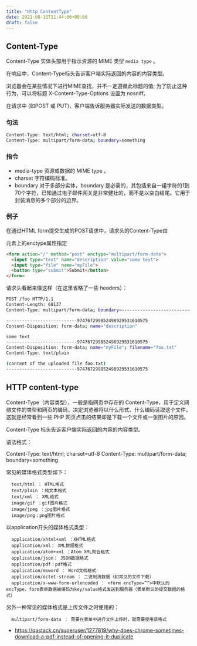 ```yaml
---
title: "Http ContentType"
date: 2021-08-31T11:44:00+08:00
draft: false
---
```


## Content-Type

Content-Type 实体头部用于指示资源的 MIME 类型  `media type` 。

在响应中，Content-Type标头告诉客户端实际返回的内容的内容类型。

浏览器会在某些情况下进行MIME查找，并不一定遵循此标题的值; 为了防止这种行为，可以将标题 X-Content-Type-Options 设置为 nosniff。

在请求中 (如POST 或 PUT)，客户端告诉服务器实际发送的数据类型。

### 句法

```bash
Content-Type: text/html; charset=utf-8
Content-Type: multipart/form-data; boundary=something
```

### 指令

- media-type 资源或数据的 MIME type 。
- charset 字符编码标准。
- boundary 对于多部分实体，boundary 是必需的，其包括来自一组字符的1到70个字符，已知通过电子邮件网关是非常健壮的，而不是以空白结尾。它用于封装消息的多个部分的边界。

### 例子

在通过HTML form提交生成的POST请求中，请求头的Content-Type由<form>元素上的enctype属性指定

```html
<form action="/" method="post" enctype="multipart/form-data">
  <input type="text" name="description" value="some text">
  <input type="file" name="myFile">
  <button type="submit">Submit</button>
</form>
```

请求头看起来像这样（在这里省略了一些 headers）：

```bash
POST /foo HTTP/1.1
Content-Length: 68137
Content-Type: multipart/form-data; boundary=---------------------------974767299852498929531610575

---------------------------974767299852498929531610575
Content-Disposition: form-data; name="description"

some text
---------------------------974767299852498929531610575
Content-Disposition: form-data; name="myFile"; filename="foo.txt"
Content-Type: text/plain

(content of the uploaded file foo.txt)
---------------------------974767299852498929531610575
```


## HTTP content-type

Content-Type（内容类型），一般是指网页中存在的 Content-Type，用于定义网络文件的类型和网页的编码，决定浏览器将以什么形式、什么编码读取这个文件，这就是经常看到一些 PHP 网页点击的结果却是下载一个文件或一张图片的原因。

Content-Type 标头告诉客户端实际返回的内容的内容类型。

语法格式：

Content-Type: text/html; charset=utf-8
Content-Type: multipart/form-data; boundary=something

常见的媒体格式类型如下：

```
  text/html ： HTML格式
  text/plain ：纯文本格式
  text/xml ： XML格式
  image/gif ：gif图片格式
  image/jpeg ：jpg图片格式
  image/png：png图片格式

```
以application开头的媒体格式类型：
```
  application/xhtml+xml ：XHTML格式
  application/xml： XML数据格式
  application/atom+xml ：Atom XML聚合格式
  application/json： JSON数据格式
  application/pdf：pdf格式
  application/msword ： Word文档格式
  application/octet-stream ： 二进制流数据（如常见的文件下载）
  application/x-www-form-urlencoded ： <form encType=””>中默认的encType，form表单数据被编码为key/value格式发送到服务器（表单默认的提交数据的格式）
```
另外一种常见的媒体格式是上传文件之时使用的：
```
  multipart/form-data ： 需要在表单中进行文件上传时，就需要使用该格式
``` 


- https://qastack.cn/superuser/1277819/why-does-chrome-sometimes-download-a-pdf-instead-of-opening-it-duplicate